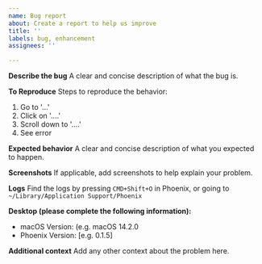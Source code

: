 ```yaml
---
name: Bug report
about: Create a report to help us improve
title: ''
labels: bug, enhancement
assignees: ''

---
```


**Describe the bug**
A clear and concise description of what the bug is.

**To Reproduce**
Steps to reproduce the behavior:
1. Go to '...'
2. Click on '....'
3. Scroll down to '....'
4. See error

**Expected behavior**
A clear and concise description of what you expected to happen.

**Screenshots**
If applicable, add screenshots to help explain your problem.

**Logs**
Find the logs by pressing `CMD+Shift+O` in Phoenix, or going to `~/Library/Application Support/Phoenix`

**Desktop (please complete the following information):**
 -  macOS Version: (e.g. macOS 14.2.0
 - Phoenix Version: [e.g. 0.1.5]

**Additional context**
Add any other context about the problem here.
